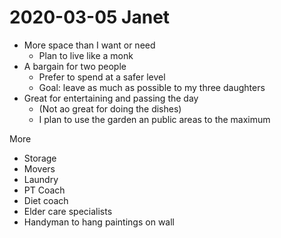 # 2020-03-05 Janet


* More space than I want or need
	* Plan to live like a monk
* A bargain for two people
	* Prefer to spend at a safer level
	* Goal: leave as much as possible to my three daughters
* Great for entertaining and passing the day
	* (Not ao great for doing the dishes)
	* I plan to use the garden an public areas to the maximum

More

* Storage
* Movers
* Laundry
* PT Coach
* Diet coach
* Elder care specialists
* Handyman to hang paintings on wall